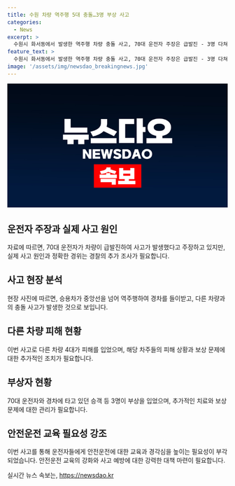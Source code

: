 ```yaml
---
title: 수원 차량 역주행 5대 충돌…3명 부상 사고
categories:
  - News
excerpt: >
  수원시 화서동에서 발생한 역주행 차량 충돌 사고, 70대 운전자 주장은 급발진 - 3명 다쳐
feature_text: >
  수원시 화서동에서 발생한 역주행 차량 충돌 사고, 70대 운전자 주장은 급발진 - 3명 다쳐
image: '/assets/img/newsdao_breakingnews.jpg'
---
```


<p><img src="/assets/img/newsdao_breakingnews.jpg" alt="implanttips 속보" /></p>

<h2 data-ke-size="size26">운전자 주장과 실제 사고 원인</h2>

<p data-ke-size="size16">자료에 따르면, 70대 운전자가 차량이 급발진하여 사고가 발생했다고 주장하고 있지만, 실제 사고 원인과 정확한 경위는 경찰의 추가 조사가 필요합니다.</p>

<h2 data-ke-size="size26">사고 현장 분석</h2>

<p data-ke-size="size16">현장 사진에 따르면, 승용차가 중앙선을 넘어 역주행하여 경차를 들이받고, 다른 차량과의 충돌 사고가 발생한 것으로 보입니다.</p>

<h2 data-ke-size="size26">다른 차량 피해 현황</h2>

<p data-ke-size="size16">이번 사고로 다른 차량 4대가 피해를 입었으며, 해당 차주들의 피해 상황과 보상 문제에 대한 추가적인 조치가 필요합니다.</p>

<h2 data-ke-size="size26">부상자 현황</h2>

<p data-ke-size="size16">70대 운전자와 경차에 타고 있던 승객 등 3명이 부상을 입었으며, 추가적인 치료와 보상 문제에 대한 관리가 필요합니다.</p>

<h2 data-ke-size="size26">안전운전 교육 필요성 강조</h2>

<p data-ke-size="size16">이번 사고를 통해 운전자들에게 안전운전에 대한 교육과 경각심을 높이는 필요성이 부각되었습니다. 안전운전 교육의 강화와 사고 예방에 대한 강력한 대책 마련이 필요합니다.</p>
실시간 뉴스 속보는, <a href="https://newsdao.kr" rel="dofollow">https://newsdao.kr</a>


